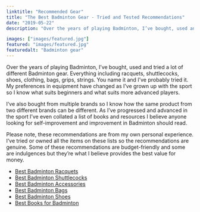 ```yaml
---
linktitle: "Recommended Gear"
title: "The Best Badminton Gear - Tried and Tested Recommendations"
date: "2019-05-22"
description: "Over the years of playing Badminton, I’ve bought, used and tried a lot of different Badminton gear. Everything including racquets, shuttlecocks, shoes, clothing, bags, grips, strings. You name it and I’ve probably tried it. My preferences in equipment have changed as I’ve grown up with the sport so I know what suits beginners and what suits more advanced players."

images: ["images/featured.jpg"]
featured: "images/featured.jpg"
featuredalt: "Badminton gear"
---
```


Over the years of playing Badminton, I’ve bought, used and tried a lot of different Badminton gear. Everything including racquets, shuttlecocks, shoes, clothing, bags, grips, strings. You name it and I’ve probably tried it. My preferences in equipment have changed as I’ve grown up with the sport so I know what suits beginners and what suits more advanced players.

I’ve also bought from multiple brands so I know how the same product from two different brands can be different. As I’ve progressed and advanced in the sport I’ve even collated a list of books and resources I believe anyone looking for self-improvement and improvement in Badminton should read.

Please note, these recommendations are from my own personal experience. I’ve tried or owned all the items on these lists so the recommendations are genuine. Some of these recommendations are budget-friendly and some are indulgences but they’re what I believe provides the best value for money.

- [Best Badminton Racquets](/recommended-gear/best-badminton-racquets)
- [Best Badminton Shuttlecocks](/recommended-gear/best-shuttlecocks)
- [Best Badminton Accessories](/recommended-gear/best-badminton-accessories)
- [Best Badminton Bags](/recommended-gear/best-badminton-bags)
- [Best Badminton Shoes](/recommended-gear/best-badminton-shoes)
- [Best Books for Badminton](/recommended-gear/best-badminton-books)
